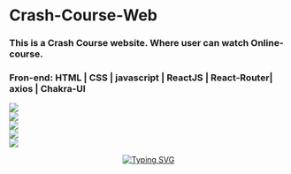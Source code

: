 # Crash-Course-Web
<h3>This is a Crash Course website. Where user can watch Online-course.</h3>
 <h3>Fron-end: HTML | CSS | javascript | ReactJS | React-Router| axios | Chakra-UI</h3>
  
<img src="https://github.com/AyeshaKhan14/Crash-Course-Web/assets/101391413/f5d81a72-fa6d-44c4-b8d9-7ccf24aed2e9"/> 
<br>
<img src="https://github.com/AyeshaKhan14/Crash-Course-Web/assets/101391413/0fd08c08-5ea1-4ec0-8058-2de26bcc5ece"/>
<br>
<img src="https://github.com/AyeshaKhan14/Crash-Course-Web/assets/101391413/60134f71-c12c-4712-80f6-f9bd9d517c3a"/>
<br>
<img src="https://github.com/AyeshaKhan14/Crash-Course-Web/assets/101391413/1804fb54-cf6b-429e-a44a-2d8f14c5bcc9"/>
<br>
<img src="https://github.com/AyeshaKhan14/Crash-Course-Web/assets/101391413/7af49134-b8d7-458a-bb79-8b710ac6c287"/>
<p align="center"><a align="center" href="https://git.io/typing-svg"><img src="https://readme-typing-svg.herokuapp.com?font=Fira+Code&pause=1000&center=true&vCenter=true&width=435&lines=Thank+you+for+your+precious+Time." alt="Typing SVG" /></a></p>
